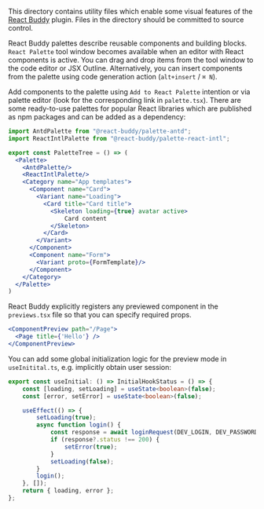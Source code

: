 This directory contains utility files which enable some visual features of the
[React Buddy](https://plugins.jetbrains.com/plugin/17467-react-buddy/) plugin.
Files in the directory should be committed to source control.

React Buddy palettes describe reusable components and building blocks. `React Palette` tool window becomes available
when an editor with React components is active. You can drag and drop items from the tool window to the code editor or
JSX Outline. Alternatively, you can insert components from the palette using code generation
action (`alt+insert` / `⌘ N`).

Add components to the palette using `Add to React Palette` intention or via palette editor (look for the corresponding
link in `palette.tsx`). There are some ready-to-use palettes for popular React libraries which are published as npm
packages and can be added as a dependency:

```jsx
import AntdPalette from "@react-buddy/palette-antd";
import ReactIntlPalette from "@react-buddy/palette-react-intl";

export const PaletteTree = () => (
  <Palette>
    <AntdPalette/> 
    <ReactIntlPalette/>
    <Category name="App templates">
      <Component name="Card">
        <Variant name="Loading">
          <Card title="Card title">
            <Skeleton loading={true} avatar active>
                Card content
            </Skeleton>
          </Card>
        </Variant>
      </Component>
      <Component name="Form">
        <Variant proto={FormTemplate}/>
      </Component>
    </Category>
  </Palette>
)
```

React Buddy explicitly registers any previewed component in the `previews.tsx` file so that you can specify required
props.

```jsx
<ComponentPreview path="/Page">
  <Page title={'Hello'} />
</ComponentPreview>
```

You can add some global initialization logic for the preview mode in `useInitital.ts`,
e.g. implicitly obtain user session:

```typescript
export const useInitial: () => InitialHookStatus = () => {
    const [loading, setLoading] = useState<boolean>(false);
    const [error, setError] = useState<boolean>(false);

    useEffect(() => {
        setLoading(true);
        async function login() {
            const response = await loginRequest(DEV_LOGIN, DEV_PASSWORD);
            if (response?.status !== 200) {
                setError(true);
            }
            setLoading(false);
        }
        login();
    }, []);
    return { loading, error };
};
```